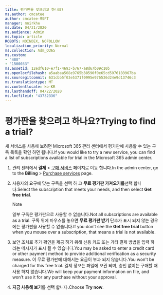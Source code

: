 ```yaml
---
title: 평가판을 찾으려고 하나요?
ms.author: cmcatee
author: cmcatee-MSFT
manager: mnirkhe
ms.date: 04/21/2020
ms.audience: Admin
ms.topic: article
ROBOTS: NOINDEX, NOFOLLOW
localization_priority: Normal
ms.collection: Adm_O365
ms.custom:
- "488"
- "1500033"
ms.assetid: 12edf610-e7f1-4693-b767-a8d67b09c10b
ms.openlocfilehash: a5aabaa508e9765b38590f0e65cd5076183967ba
ms.sourcegitcommit: 631cbb5f03e5371f0995e976536d24e9d13746c3
ms.translationtype: MT
ms.contentlocale: ko-KR
ms.lasthandoff: 04/22/2020
ms.locfileid: "43732336"
---
```

# <a name="trying-to-find-a-trial"></a><span data-ttu-id="89741-102">평가판을 찾으려고 하나요?</span><span class="sxs-lookup"><span data-stu-id="89741-102">Trying to find a trial?</span></span>

<span data-ttu-id="89741-103">새 서비스를 사용해 보려면 Microsoft 365 관리 센터에서 평가판에 사용할 수 있는 구독 목록을 확인 하면 됩니다.</span><span class="sxs-lookup"><span data-stu-id="89741-103">If you would like to try a new service, you can find a list of subscriptions available for trial in the Microsoft 365 admin center.</span></span>
  
1. <span data-ttu-id="89741-104">관리 센터에서 **결제** \> [구매 서비스](https://go.microsoft.com/fwlink/p/?linkid=868433) 페이지로 이동 합니다.</span><span class="sxs-lookup"><span data-stu-id="89741-104">In the admin center, go to the **Billing** \> [Purchase services](https://go.microsoft.com/fwlink/p/?linkid=868433) page.</span></span>

2. <span data-ttu-id="89741-105">사용자의 요구에 맞는 구독을 선택 하 고 **무료 평가판 가져오기를**선택 합니다.</span><span class="sxs-lookup"><span data-stu-id="89741-105">Select the subscription that meets your needs, and then select  **Get free trial**.</span></span>

    > [!NOTE]
    > <span data-ttu-id="89741-106">일부 구독은 평가판으로 사용할 수 없습니다.</span><span class="sxs-lookup"><span data-stu-id="89741-106">Not all subscriptions are available as a trial.</span></span> <span data-ttu-id="89741-107">구독 위에 마우스를 놓으면 **무료 평가판 받기** 단추가 표시 되지 않는 경우에는 평가판을 사용할 수 없습니다.</span><span class="sxs-lookup"><span data-stu-id="89741-107">If you don't see the **Get free trial** button when you mouse over a subscription, that means a trial is not available.</span></span>
  
3. <span data-ttu-id="89741-108">보안 조치로 추가 확인을 제공 하기 위해 신용 카드 또는 기타 결제 방법을 입력 하 라는 메시지가 표시 될 수 있습니다.</span><span class="sxs-lookup"><span data-stu-id="89741-108">You may be asked to enter a credit card or other payment method to provide additional verification as a security measure.</span></span> <span data-ttu-id="89741-109">이 무료 평가판에 대해서는 요금이 부과 되지 않습니다.</span><span class="sxs-lookup"><span data-stu-id="89741-109">You won't be charged for this free trial.</span></span> <span data-ttu-id="89741-110">결제 정보는 파일에 보관 되며, 승인 없이는 구매할 때 사용 하지 않습니다.</span><span class="sxs-lookup"><span data-stu-id="89741-110">We will keep your payment information on file, and won't use it for any purchase without your approval.</span></span>

4. <span data-ttu-id="89741-111">**지금 사용해 보기**를 선택 합니다.</span><span class="sxs-lookup"><span data-stu-id="89741-111">Choose **Try now**.</span></span>